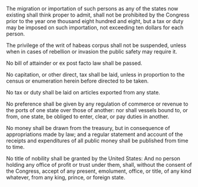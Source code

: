 The migration or importation of such persons as any of the states now existing shall think proper to admit, shall not be prohibited by the Congress prior to the year one thousand eight hundred and eight, but a tax or duty may be imposed on such importation, not exceeding ten dollars for each person.
<!-- TODO: whoa is this more slavery? -->

The privilege of the writ of habeas corpus shall not be suspended, unless when in cases of rebellion or invasion the public safety may require it.

No bill of attainder or ex post facto law shall be passed.

No capitation, or other direct, tax shall be laid, unless in proportion to the census or enumeration herein before directed to be taken.

No tax or duty shall be laid on articles exported from any state.

No preference shall be given by any regulation of commerce or revenue to the ports of one state over those of another: nor shall vessels bound to, or from, one state, be obliged to enter, clear, or pay duties in another.

No money shall be drawn from the treasury, but in consequence of appropriations made by law; and a regular statement and account of the receipts and expenditures of all public money shall be published from time to time.

No title of nobility shall be granted by the United States: And no person holding any office of profit or trust under them, shall, without the consent of the Congress, accept of any present, emolument, office, or title, of any kind whatever, from any king, prince, or foreign state.
